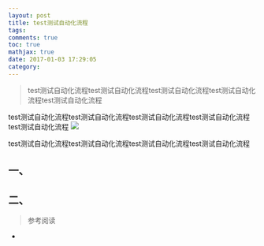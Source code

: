 ```yaml
---
layout: post
title: test测试自动化流程
tags:
comments: true
toc: true
mathjax: true
date: 2017-01-03 17:29:05
category:
---
```


<!-- HTML -->
<blockquote class="blockquote-center">test测试自动化流程test测试自动化流程test测试自动化流程test测试自动化流程test测试自动化流程</blockquote>
test测试自动化流程test测试自动化流程test测试自动化流程test测试自动化流程test测试自动化流程
<img src="/image-url" class="full-image" />

test测试自动化流程test测试自动化流程test测试自动化流程test测试自动化流程

<!--more-->

## 一、

## 二、

> 参考阅读
- []()
